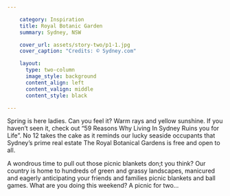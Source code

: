 ```yaml
---

    category: Inspiration
    title: Royal Botanic Garden
    summary: Sydney, NSW

    cover_url: assets/story-two/p1-1.jpg
    cover_caption: "Credits: © Sydney.com"

    layout:
      type: two-column
      image_style: background
      content_align: left
      content_valign: middle
      content_style: black

---
```


Spring is here ladies. Can you feel it? Warm rays and yellow sunshine. If you haven’t seen it, check out “59 Reasons Why Living In Sydney Ruins you for Life”. No 12 takes the cake as it reminds our lucky seaside occupants that Sydney’s prime real estate The Royal Botanical Gardens is free and open to all. 

A wondrous time to pull out those picnic blankets don;t you think? Our country is home to hundreds of green and grassy landscapes, manicured and eagerly anticipating your friends and families picnic blankets and ball games. What are you doing this weekend? A picnic for two...
